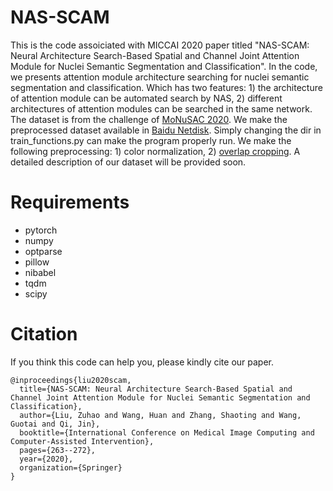 # NAS-SCAM
This is the code assoiciated with MICCAI 2020 paper titled "NAS-SCAM: Neural Architecture Search-Based Spatial and Channel Joint Attention Module for Nuclei Semantic Segmentation and Classification".
In the code, we presents attention module architecture searching for nuclei semantic segmentation and classification. Which has two features: 1) the architecture of attention module can be automated search by NAS, 2) different architectures of attention modules can be searched in the same network.
The dataset is from the challenge of [MoNuSAC 2020](https://biomedicalimaging.org/2020/wp-content/uploads/static-html-to-wp/data/dff0d41695bbae509355435cd32ecf5d/index-26.htm). We make the preprocessed dataset available in [Baidu Netdisk](). Simply changing the dir in train_functions.py can make the program properly run. We make the following preprocessing: 1) color normalization, 2) [overlap cropping](https://github.com/ZuhaoLiu/overlap-crop-and-recover-image). A detailed description of our dataset will be provided soon.

# Requirements
- pytorch
- numpy
- optparse
- pillow
- nibabel
- tqdm
- scipy

# Citation
If you think this code can help you, please kindly cite our paper.
```
@inproceedings{liu2020scam,
  title={NAS-SCAM: Neural Architecture Search-Based Spatial and Channel Joint Attention Module for Nuclei Semantic Segmentation and Classification},
  author={Liu, Zuhao and Wang, Huan and Zhang, Shaoting and Wang, Guotai and Qi, Jin},
  booktitle={International Conference on Medical Image Computing and Computer-Assisted Intervention},
  pages={263--272},
  year={2020},
  organization={Springer}
}
```
